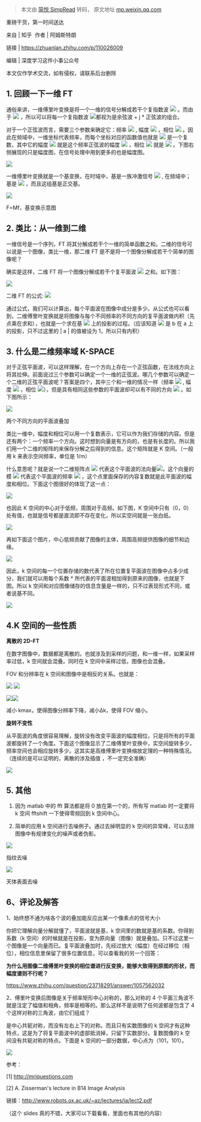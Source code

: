 > 本文由 [简悦 SimpRead](http://ksria.com/simpread/) 转码， 原文地址 [mp.weixin.qq.com](https://mp.weixin.qq.com/s?__biz=MzU0NjgzMDIxMQ==&mid=2247599742&idx=2&sn=895c6b1b79ad0a5f9a34fb7c4a323124&chksm=fb54a492cc232d8417f7eacc9cf64bcfa2865e67a52143c46240966e1141872397aa5304dbfc&mpshare=1&scene=1&srcid=1023iysjDpwCwdZGYA3uifSN&sharer_sharetime=1666526451179&sharer_shareid=8a467675e94cd5b11b6640b7770d6cc6#rd)

重磅干货，第一时间送达

来自 | 知乎  作者 | 阿姆斯特朗

链接 | https://zhuanlan.zhihu.com/p/110026009

编辑 | 深度学习这件小事公众号

本文仅作学术交流，如有侵权，请联系后台删除

 **1. 回顾一下一维 FT**
-----------------

通俗来讲，一维傅里叶变换是将一个一维的信号分解成若干个复指数波 ![](https://mmbiz.qpic.cn/mmbiz_svg/k947icPboBqCT45kSacxZiaNQxmBj4h31saSYWBaCiastVq5OHK4TvRVjdCDorQ7rqRhYicKvjiahxe6XuE9DtzrbfG0HyBAvDSMz/640?wx_fmt=svg) 。而由于 ![](https://mmbiz.qpic.cn/mmbiz_svg/k947icPboBqCT45kSacxZiaNQxmBj4h31s1KJuBhNkylFoBLYMreQgziasibGa0xkdo0Z9XSFT03T4eojjhQaAtauCSspA638kWC/640?wx_fmt=svg) ，所以可以将每一个复指数波 ![](https://mmbiz.qpic.cn/mmbiz_svg/k947icPboBqCT45kSacxZiaNQxmBj4h31saSYWBaCiastVq5OHK4TvRVjdCDorQ7rqRhYicKvjiahxe6XuE9DtzrbfG0HyBAvDSMz/640?wx_fmt=svg)都视为是余弦波 + j * 正弦波的组合。

对于一个正弦波而言，需要三个参数来确定它：频率 ![](https://mmbiz.qpic.cn/mmbiz_svg/k947icPboBqCT45kSacxZiaNQxmBj4h31s7jlXZibfeSMw05oJLBFY4sfnwcnyDRh9chuQ2ibpc46ic5VVp7yOKnC0u5cEX1qtMZL/640?wx_fmt=svg) , 幅度 ![](https://mmbiz.qpic.cn/mmbiz_svg/k947icPboBqCT45kSacxZiaNQxmBj4h31sFbPp1AicY67pzFEib4O1PFaFp8TDjl2Xw6RTUCVahFfsmnKFwpOTEOgbfouN9xenwV/640?wx_fmt=svg) ，相位 ![](https://mmbiz.qpic.cn/mmbiz_svg/k947icPboBqCT45kSacxZiaNQxmBj4h31sYKAvfO20cSYABMBtlpeOus8jDiaxVUCgrK7ZRJhzHZIm008GfS9uOGFafPWuZOtE3/640?wx_fmt=svg) 。因此在频域中，一维坐标代表频率，而每个坐标对应的函数值也就是 ![](https://mmbiz.qpic.cn/mmbiz_svg/k947icPboBqCT45kSacxZiaNQxmBj4h31sqnCcIEnGm09icLticriaN8mhk06XyQTYB8hvB2kkic2FTiacgLianDlpj4Ullyddl5xN0u/640?wx_fmt=svg) 是一个复数，其中它的幅度 ![](https://mmbiz.qpic.cn/mmbiz_svg/k947icPboBqCT45kSacxZiaNQxmBj4h31sAOLAOjsicTD376s5cMPn64aQGcAWF4oCxMwGd5KAFeyzz99c050LnlIibk1LFFyEEv/640?wx_fmt=svg) 就是这个频率正弦波的幅度 ![](https://mmbiz.qpic.cn/mmbiz_svg/k947icPboBqCT45kSacxZiaNQxmBj4h31sFbPp1AicY67pzFEib4O1PFaFp8TDjl2Xw6RTUCVahFfsmnKFwpOTEOgbfouN9xenwV/640?wx_fmt=svg) ，相位 ![](https://mmbiz.qpic.cn/mmbiz_svg/k947icPboBqCT45kSacxZiaNQxmBj4h31sibwGBtLdGApZkiaeWAbxtDbelibL2CLlUeGFgbwzKicia7ygCW3RZm1icEAM9VSvULQjUY/640?wx_fmt=svg) 就是 ![](https://mmbiz.qpic.cn/mmbiz_svg/k947icPboBqCT45kSacxZiaNQxmBj4h31sYKAvfO20cSYABMBtlpeOus8jDiaxVUCgrK7ZRJhzHZIm008GfS9uOGFafPWuZOtE3/640?wx_fmt=svg) 。下图右侧展现的只是幅度图，在信号处理中用到更多的也是幅度图。

![](https://mmbiz.qpic.cn/mmbiz_jpg/jXQJ6b7CBHpzRHqenBppCRCryToSPA9yCticL7JwQHDhONicS1J841FN82GDdHxxr3iasBdUsf3VlCRce3wVu9eZA/640?wx_fmt=jpeg)

一维傅里叶变换就是一个基变换，在时域中，基是一族冲激信号 ![](https://mmbiz.qpic.cn/mmbiz_svg/k947icPboBqCT45kSacxZiaNQxmBj4h31siagqW4H19e8KsRaYqChQhLMrB7Ojw3pH6kMcVxNBHV8FdSFcfYvrhZibFz0haY3d2T/640?wx_fmt=svg) , 在频域中；基是 ![](https://mmbiz.qpic.cn/mmbiz_svg/k947icPboBqCT45kSacxZiaNQxmBj4h31s6qTYPdrNNy1tg5evd9oleFpEmRypXk0nMcwHwzPGqvRrQMCCZ9xLKFXjb4LEWHp5/640?wx_fmt=svg) ，而且这组基是正交基。

![](https://mmbiz.qpic.cn/mmbiz_jpg/jXQJ6b7CBHpzRHqenBppCRCryToSPA9yINPLAFy064shiaQuMcj8NhShpiaicaInWA0k0rTmutk767ibU4iaDPoup5A/640?wx_fmt=jpeg)

F=Mf，基变换示意图

 **2. 类比：从一维到二维**
-----------------

一维信号是一个序列，FT 将其分解成若干个一维的简单函数之和。二维的信号可以说是一个图像，类比一维，那二维 FT 是不是将一个图像分解成若干个简单的图像呢？

确实是这样，二维 FT 将一个图像分解成若干个复平面波 ![](https://mmbiz.qpic.cn/mmbiz_svg/k947icPboBqCT45kSacxZiaNQxmBj4h31sRmVp0EAQNg1uy9Tk1AEKj5SAicwyp7rhsd36tfCjmt8ic8Sqx717qwqAR0ibWygRTGM/640?wx_fmt=svg) 之和。如下图：

![](https://mmbiz.qpic.cn/mmbiz_jpg/jXQJ6b7CBHpzRHqenBppCRCryToSPA9ybicGJbq2HmWxUplxciayN0mnWjEFJOLNzhGm432fHNHUkXia4vCzetjzA/640?wx_fmt=jpeg)

二维 FT 的公式: ![](https://mmbiz.qpic.cn/mmbiz_svg/k947icPboBqCT45kSacxZiaNQxmBj4h31sPLF8ibRohoibp3A0oRep0liaRd5A6R42CfJHICUJG8iafIWjAxnicxUxQpGBLnZqPJ0Iia/640?wx_fmt=svg)

通过公式，我们可以计算出，每个平面波在图像中成分是多少。从公式也可以看到，二维傅里叶变换就是将图像与每个不同频率的不同方向的复平面波做内积（先点乘在求和），也就是一个求在基 ![](https://mmbiz.qpic.cn/mmbiz_svg/k947icPboBqCT45kSacxZiaNQxmBj4h31syQX7XB3vZ8XvaqSmvwibgQdhicYPZfjHcLwa94aehib75MCdkW9ysAY7xkVG0WAFAaG/640?wx_fmt=svg) 上的投影的过程。（应该知道 ![](https://mmbiz.qpic.cn/mmbiz_svg/k947icPboBqCT45kSacxZiaNQxmBj4h31sHaJXX20VpDxPI59eOwia8o1Nk90tf9lS9Xmic4DFa2n95hTRHF9pbyzXzLDhPQTbHg/640?wx_fmt=svg) 是 b 在 a 上的投影，只不过这里的 | a | 的值被设为 1，所以只有内积）

 **3. 什么是二维频率域 K-SPACE**
------------------------

对于正弦平面波，可以这样理解，在一个方向上存在一个正弦函数，在法线方向上将其拉伸。前面说过三个参数可以确定一个一维的正弦波。哪几个参数可以确定一个二维的正弦平面波呢？答案是四个，其中三个和一维的情况一样（频率 ![](https://mmbiz.qpic.cn/mmbiz_svg/k947icPboBqCT45kSacxZiaNQxmBj4h31s7jlXZibfeSMw05oJLBFY4sfnwcnyDRh9chuQ2ibpc46ic5VVp7yOKnC0u5cEX1qtMZL/640?wx_fmt=svg) , 幅度 ![](https://mmbiz.qpic.cn/mmbiz_svg/k947icPboBqCT45kSacxZiaNQxmBj4h31sFbPp1AicY67pzFEib4O1PFaFp8TDjl2Xw6RTUCVahFfsmnKFwpOTEOgbfouN9xenwV/640?wx_fmt=svg) ，相位 ![](https://mmbiz.qpic.cn/mmbiz_svg/k947icPboBqCT45kSacxZiaNQxmBj4h31sYKAvfO20cSYABMBtlpeOus8jDiaxVUCgrK7ZRJhzHZIm008GfS9uOGFafPWuZOtE3/640?wx_fmt=svg)），但是具有相同这些参数的平面波却可以有不同的方向 ![](https://mmbiz.qpic.cn/mmbiz_svg/k947icPboBqCT45kSacxZiaNQxmBj4h31sQ2yUcmbUcMsTRKP7ZndjQoiam49vg08FkZxwmDicbib3Qoo5tPyMZEVr8quVn8RmuoJ/640?wx_fmt=svg) 。如下图所示：

![](https://mmbiz.qpic.cn/mmbiz_jpg/jXQJ6b7CBHpzRHqenBppCRCryToSPA9yVCtH6JTDMmyf9DYCTUJMpWBrFDG8E3hB98QT175JlYCBAE8IR1Vzew/640?wx_fmt=jpeg)

两个不同方向的平面波叠加

类比一维中，幅度和相位可以用一个复数表示，它可以作为我们存储的内容。但是还有两个：一个频率一个方向。这时想到向量是有方向的，也是有长度的。所以我们用一个二维的矩阵的来保存分解之后得到的信息。这个矩阵就是 K 空间。（一般用 k 来表示空间频率，单位是 1/m）

什么意思呢？就是说一个二维矩阵点 ![](https://mmbiz.qpic.cn/mmbiz_svg/k947icPboBqCT45kSacxZiaNQxmBj4h31sVIDEtKh2pDlzHM14LZfkKY8Ciay8ibo2HFOcayUeFUIpQeycib3miaAHrS6wwpV6reVF/640?wx_fmt=svg) 代表这个平面波的法向量![](https://mmbiz.qpic.cn/mmbiz_svg/k947icPboBqCT45kSacxZiaNQxmBj4h31sQ2yUcmbUcMsTRKP7ZndjQoiam49vg08FkZxwmDicbib3Qoo5tPyMZEVr8quVn8RmuoJ/640?wx_fmt=svg)，这个向量的模 ![](https://mmbiz.qpic.cn/mmbiz_svg/k947icPboBqCT45kSacxZiaNQxmBj4h31sbp5BYNOCaK7pEPRjpPMtia822ZcEDUWWibhQHbNicq5aicibXQxucRibibvtu9kGmjiamw5g/640?wx_fmt=svg) 代表这个平面波的频率 ![](https://mmbiz.qpic.cn/mmbiz_svg/k947icPboBqCT45kSacxZiaNQxmBj4h31s7jlXZibfeSMw05oJLBFY4sfnwcnyDRh9chuQ2ibpc46ic5VVp7yOKnC0u5cEX1qtMZL/640?wx_fmt=svg) ，这个点里面保存的内容复数就是此平面波的幅度和相位。下面这个图很好的体现了这一点：

![](https://mmbiz.qpic.cn/mmbiz_jpg/jXQJ6b7CBHpzRHqenBppCRCryToSPA9yrjL0qetDdG4jYcnKNo2gn3AUV4LyibB9ib9Sce9dDnZ3AibNg1XYfT14w/640?wx_fmt=jpeg)

也因此 K 空间的中心对于低频，周围对于高频。如下图，K 空间中只有（0，0）处有值，也就是信号都是直流即不存在变化，所以实空间就是一张白纸。

![](https://mmbiz.qpic.cn/mmbiz_jpg/jXQJ6b7CBHpzRHqenBppCRCryToSPA9ybg0WEhtvOnkiaGw4O8aQaaiaGYl8IsrT3nqX9Kpt4dxJHHo2ibuxWBDKA/640?wx_fmt=jpeg)

再如下面这个图片，中心低频贡献了图像的主体，周围高频提供图像的细节和边缘。

![](https://mmbiz.qpic.cn/mmbiz_jpg/jXQJ6b7CBHpzRHqenBppCRCryToSPA9y2u2MjRwJ26ibNBlrib9fwuBX9rxFibt3x0iaBiadk5ZK1BZzEasPMOS7Cuw/640?wx_fmt=jpeg)

因此，k 空间的每一个位置存储的数代表了所在位置复平面波在图像中占多少成分，我们就可以用每个系数 * 所代表的平面波相加得到原来的图像，也就是下图。所以 k 空间和对应图像储存的信息含量是一样的，只不过表现形式不同，或者说基不同。

![](https://mmbiz.qpic.cn/mmbiz_jpg/jXQJ6b7CBHpzRHqenBppCRCryToSPA9yhoPfbklxYxl5OXsCFwXfER3Xpia9NatLmT0QmsYnz3wLoIaPqiazKyAw/640?wx_fmt=jpeg)

 **4.K 空间的一些性质**
----------------

**离散的 2D-FT**

在数字图像中，数据都是离散的。也就涉及到采样的问题，和一维一样，如果采样率过低，k 空间就会混叠。同时在 k 空间中采样过低，图像也会混叠。

FOV 和分辨率在 k 空间和图像中是相反的关系。也就是：

![](https://mmbiz.qpic.cn/mmbiz_svg/k947icPboBqCT45kSacxZiaNQxmBj4h31sRcy1uwvu6fLku9AibT6qyKNniaAswjzNK2cyLQoTR2GSROLhVu7NhUFc9dT3FlFOQw/640?wx_fmt=svg) ![](https://mmbiz.qpic.cn/mmbiz_svg/k947icPboBqCT45kSacxZiaNQxmBj4h31s7E22Ab60hA91amdYBtb94e0jsmD2TUpwGibmNGCxZG46L0h28BDLFMDXxQ9J7okc5/640?wx_fmt=svg)

![](https://mmbiz.qpic.cn/mmbiz_jpg/jXQJ6b7CBHpzRHqenBppCRCryToSPA9yTYgG55XRUbibjd2BV5GVCelNQPT1qeEGHTLathOut8ia9iaV6K6ywnv9A/640?wx_fmt=jpeg)![](https://mmbiz.qpic.cn/mmbiz_jpg/jXQJ6b7CBHpzRHqenBppCRCryToSPA9yVf0KhwwO8H7BSrDiaHvHNHzib5XfCHYgy45zjGT04sB7vNicjquSIstAA/640?wx_fmt=jpeg)

减小 kmax，使得图像分辨率下降，减小Δk，使得 FOV 缩小。

**旋转不变性**

从平面波的角度很容易理解，旋转没有改变平面波的幅度相位，只是将所有的平面波都旋转了一个角度。下面这个图像显示了二维傅里叶变换中，实空间旋转多少，频率空间也会相应旋转多少。这其实是高维傅里叶变换缩放定理的一种特殊情况。（连续的是可以证明的，离散的涉及插值 ，不一定完全准确）

![](https://mmbiz.qpic.cn/mmbiz_jpg/jXQJ6b7CBHpzRHqenBppCRCryToSPA9yVjWOl7hybR4iakHKgmrpm9N1pqqQ9gQBWutFyVCvIibxLXRrYd5vHnSw/640?wx_fmt=jpeg)

 **5. 其他**
----------

1. 因为 matlab 中的 fft 算法都是将 0 放在第一个的，所有写 matlab 时一定要将 k 空间 fftshift 一下使得零频回到 k 空间中心。

2. 简单的应用 k 空间进行去噪例子。通过去掉明显的 k 空间的异常峰，可以去除图像中有规律变化的噪声或者伪影。

![](https://mmbiz.qpic.cn/mmbiz_jpg/jXQJ6b7CBHpzRHqenBppCRCryToSPA9yic9PXJPpbgozRt8GjnMF9CFhhdzO4RwgrD1TtUa1U64SBQfRLg9mGoQ/640?wx_fmt=jpeg)

指纹去噪

![](https://mmbiz.qpic.cn/mmbiz_jpg/jXQJ6b7CBHpzRHqenBppCRCryToSPA9yibNWVe7xV7RDq67DuyZ2OOXpdytPFzEjsIUyDzcqNBicpUyZO4JibatSg/640?wx_fmt=jpeg)

天体表面去噪

 **6、评论及解答**
------------

1、始终想不通为啥各个波的叠加能反应出某一个像素点的信号大小

你把它理解向量分解就懂了，平面波就是基，k 空间里的数就是基的系数。你得到系数（k 空间）的时候就是在投影，变为原向量（图像）就是叠加。只不过这里一个图像是一个向量而已。复平面波叠加时，先经过放大（幅度）在经过移位（相位），相位信息里保留了很多位置信息，可以查看我的另一个回答：

**为什么用图像二维傅里叶变换的相位谱进行反变换，能够大致得到原图的形状，而幅度谱则不行呢？**

https://www.zhihu.com/question/23718291/answer/1057562032

2、傅里叶变换后图像是关于频率矩形中心对称的，那么对称的 4 个平面三角波不就是注定了幅值和相角，频率是相等的。那么这样不是说明了任何波都是包含了 4 个这样对称的三角波，由它们组成？

是中心共轭对称，而没有左右上下的对称。而且只有实数图像的 k 空间才有这种特点，这是为了将复平面波中的虚部抵消掉，只留下实数部分。复数图像的 k 空间没有共轭对称的特点。下面是 k 空间的一部分数据，中心点为（101，101）。

![](https://mmbiz.qpic.cn/mmbiz_jpg/jXQJ6b7CBHpzRHqenBppCRCryToSPA9yTy8Q8ltZvaahv3vFlq7ukdOsib2V14FdPH2e07Yxmnd1GHicPshELbvQ/640?wx_fmt=jpeg)

  
参考：

[1] http://mriquestions.com

[2] A. Zisserman's lecture in B14 Image Analysis

链接：http://www.robots.ox.ac.uk/~az/lectures/ia/lect2.pdf

（这个 slides 真的不错，大家可以下载看看，里面也有其他的内容）